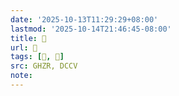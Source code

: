 ```yaml
---
date: '2025-10-13T11:29:29+08:00'
lastmod: '2025-10-14T21:46:45-08:00'
title: 󰡮
url: 󰡮
tags: [𢴮, 𢴮]
src: GHZR, DCCV
note:
---
```

